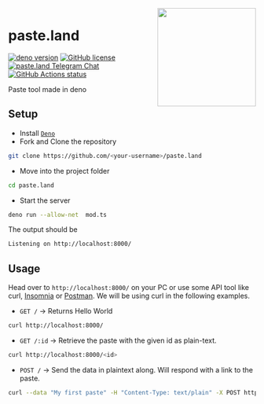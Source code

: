 <img align="right" src=https://user-images.githubusercontent.com/47106543/100612012-442e4400-3338-11eb-8eac-38a222b029e7.png height="200px">


# paste.land

[![deno version](https://img.shields.io/badge/deno-^1.5.2-lightgrey?logo=deno)](https://github.com/denoland/deno)
[![GitHub license](https://img.shields.io/github/license/daemon1024/paste.land)](/LICENSE)
[![paste.land Telegram Chat](https://img.shields.io/badge/chat-paste.land-blue?logo=telegram)](https://t.me/paste_land)
[![GitHub Actions status](https://github.com/daemon1024/paste.land/workflows/deno/badge.svg?branch=master)](https://github.com//daemon1024/paste.land/actions)

Paste tool made in deno

## Setup 

- Install [`Deno`](https://deno.land/#installation)
- Fork and Clone the repository 
```sh
git clone https://github.com/<your-username>/paste.land
```
- Move into the project folder
```sh
cd paste.land
```
- Start the server
```sh
deno run --allow-net  mod.ts
```

The output should be 
```sh
Listening on http://localhost:8000/
```

## Usage

Head over to `http://localhost:8000/` on your PC or use some API tool like curl, [Insomnia](https://insomnia.rest/) or [Postman](https://www.postman.com/). We will be using curl in the following examples.

- `GET /` -> Returns Hello World
```sh
curl http://localhost:8000/
```
- `GET /:id` -> Retrieve the paste with the given id as plain-text.
```sh
curl http://localhost:8000/<id>
```
- `POST /` -> Send the data in plaintext along. Will respond with a link to the paste.
```sh
curl --data "My first paste" -H "Content-Type: text/plain" -X POST http://localhost:8000/
```

